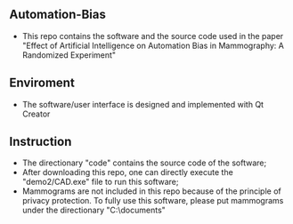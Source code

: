 ## Automation-Bias
* This repo contains the software and the source code used in the paper "Effect of Artificial Intelligence on Automation Bias in Mammography: A Randomized Experiment"

## Enviroment
* The software/user interface is designed and implemented with Qt Creator

## Instruction
* The directionary "code" contains the source code of the software;
* After downloading this repo, one can directly execute the "demo2/CAD.exe" file to run this software;
* Mammograms are not included in this repo because of the principle of privacy protection. To fully use this software, please put mammograms under the directionary "C:\documents"


  
  

